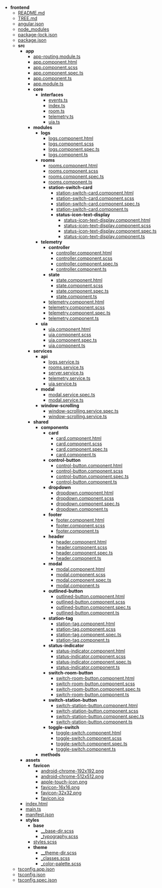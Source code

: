 - __frontend__
   - [README.md](README.md)
   - [TREE.md](TREE.md)
   - [angular.json](angular.json)
   - [node\_modules](node_modules)
   - [package\-lock.json](package-lock.json)
   - [package.json](package.json)
   - __src__
     - __app__
       - [app\-routing.module.ts](src/app/app-routing.module.ts)
       - [app.component.html](src/app/app.component.html)
       - [app.component.scss](src/app/app.component.scss)
       - [app.component.spec.ts](src/app/app.component.spec.ts)
       - [app.component.ts](src/app/app.component.ts)
       - [app.module.ts](src/app/app.module.ts)
       - __core__
         - __interfaces__
           - [events.ts](src/app/core/interfaces/events.ts)
           - [index.ts](src/app/core/interfaces/index.ts)
           - [room.ts](src/app/core/interfaces/room.ts)
           - [telemetry.ts](src/app/core/interfaces/telemetry.ts)
           - [uia.ts](src/app/core/interfaces/uia.ts)
       - __modules__
         - __logs__
           - [logs.component.html](src/app/modules/logs/logs.component.html)
           - [logs.component.scss](src/app/modules/logs/logs.component.scss)
           - [logs.component.spec.ts](src/app/modules/logs/logs.component.spec.ts)
           - [logs.component.ts](src/app/modules/logs/logs.component.ts)
         - __rooms__
           - [rooms.component.html](src/app/modules/rooms/rooms.component.html)
           - [rooms.component.scss](src/app/modules/rooms/rooms.component.scss)
           - [rooms.component.spec.ts](src/app/modules/rooms/rooms.component.spec.ts)
           - [rooms.component.ts](src/app/modules/rooms/rooms.component.ts)
           - __station\-switch\-card__
             - [station\-switch\-card.component.html](src/app/modules/rooms/station-switch-card/station-switch-card.component.html)
             - [station\-switch\-card.component.scss](src/app/modules/rooms/station-switch-card/station-switch-card.component.scss)
             - [station\-switch\-card.component.spec.ts](src/app/modules/rooms/station-switch-card/station-switch-card.component.spec.ts)
             - [station\-switch\-card.component.ts](src/app/modules/rooms/station-switch-card/station-switch-card.component.ts)
             - __status\-icon\-text\-display__
               - [status\-icon\-text\-display.component.html](src/app/modules/rooms/station-switch-card/status-icon-text-display/status-icon-text-display.component.html)
               - [status\-icon\-text\-display.component.scss](src/app/modules/rooms/station-switch-card/status-icon-text-display/status-icon-text-display.component.scss)
               - [status\-icon\-text\-display.component.spec.ts](src/app/modules/rooms/station-switch-card/status-icon-text-display/status-icon-text-display.component.spec.ts)
               - [status\-icon\-text\-display.component.ts](src/app/modules/rooms/station-switch-card/status-icon-text-display/status-icon-text-display.component.ts)
         - __telemetry__
           - __controller__
             - [controller.component.html](src/app/modules/telemetry/controller/controller.component.html)
             - [controller.component.scss](src/app/modules/telemetry/controller/controller.component.scss)
             - [controller.component.spec.ts](src/app/modules/telemetry/controller/controller.component.spec.ts)
             - [controller.component.ts](src/app/modules/telemetry/controller/controller.component.ts)
           - __state__
             - [state.component.html](src/app/modules/telemetry/state/state.component.html)
             - [state.component.scss](src/app/modules/telemetry/state/state.component.scss)
             - [state.component.spec.ts](src/app/modules/telemetry/state/state.component.spec.ts)
             - [state.component.ts](src/app/modules/telemetry/state/state.component.ts)
           - [telemetry.component.html](src/app/modules/telemetry/telemetry.component.html)
           - [telemetry.component.scss](src/app/modules/telemetry/telemetry.component.scss)
           - [telemetry.component.spec.ts](src/app/modules/telemetry/telemetry.component.spec.ts)
           - [telemetry.component.ts](src/app/modules/telemetry/telemetry.component.ts)
         - __uia__
           - [uia.component.html](src/app/modules/uia/uia.component.html)
           - [uia.component.scss](src/app/modules/uia/uia.component.scss)
           - [uia.component.spec.ts](src/app/modules/uia/uia.component.spec.ts)
           - [uia.component.ts](src/app/modules/uia/uia.component.ts)
       - __services__
         - __api__
           - [logs.service.ts](src/app/services/api/logs.service.ts)
           - [rooms.service.ts](src/app/services/api/rooms.service.ts)
           - [server.service.ts](src/app/services/api/server.service.ts)
           - [telemetry.service.ts](src/app/services/api/telemetry.service.ts)
           - [uia.service.ts](src/app/services/api/uia.service.ts)
         - __modal__
           - [modal.service.spec.ts](src/app/services/modal/modal.service.spec.ts)
           - [modal.service.ts](src/app/services/modal/modal.service.ts)
         - __window\-scrolling__
           - [window\-scrolling.service.spec.ts](src/app/services/window-scrolling/window-scrolling.service.spec.ts)
           - [window\-scrolling.service.ts](src/app/services/window-scrolling/window-scrolling.service.ts)
       - __shared__
         - __components__
           - __card__
             - [card.component.html](src/app/shared/components/card/card.component.html)
             - [card.component.scss](src/app/shared/components/card/card.component.scss)
             - [card.component.spec.ts](src/app/shared/components/card/card.component.spec.ts)
             - [card.component.ts](src/app/shared/components/card/card.component.ts)
           - __control\-button__
             - [control\-button.component.html](src/app/shared/components/control-button/control-button.component.html)
             - [control\-button.component.scss](src/app/shared/components/control-button/control-button.component.scss)
             - [control\-button.component.spec.ts](src/app/shared/components/control-button/control-button.component.spec.ts)
             - [control\-button.component.ts](src/app/shared/components/control-button/control-button.component.ts)
           - __dropdown__
             - [dropdown.component.html](src/app/shared/components/dropdown/dropdown.component.html)
             - [dropdown.component.scss](src/app/shared/components/dropdown/dropdown.component.scss)
             - [dropdown.component.spec.ts](src/app/shared/components/dropdown/dropdown.component.spec.ts)
             - [dropdown.component.ts](src/app/shared/components/dropdown/dropdown.component.ts)
           - __footer__
             - [footer.component.html](src/app/shared/components/footer/footer.component.html)
             - [footer.component.scss](src/app/shared/components/footer/footer.component.scss)
             - [footer.component.ts](src/app/shared/components/footer/footer.component.ts)
           - __header__
             - [header.component.html](src/app/shared/components/header/header.component.html)
             - [header.component.scss](src/app/shared/components/header/header.component.scss)
             - [header.component.spec.ts](src/app/shared/components/header/header.component.spec.ts)
             - [header.component.ts](src/app/shared/components/header/header.component.ts)
           - __modal__
             - [modal.component.html](src/app/shared/components/modal/modal.component.html)
             - [modal.component.scss](src/app/shared/components/modal/modal.component.scss)
             - [modal.component.spec.ts](src/app/shared/components/modal/modal.component.spec.ts)
             - [modal.component.ts](src/app/shared/components/modal/modal.component.ts)
           - __outlined\-button__
             - [outlined\-button.component.html](src/app/shared/components/outlined-button/outlined-button.component.html)
             - [outlined\-button.component.scss](src/app/shared/components/outlined-button/outlined-button.component.scss)
             - [outlined\-button.component.spec.ts](src/app/shared/components/outlined-button/outlined-button.component.spec.ts)
             - [outlined\-button.component.ts](src/app/shared/components/outlined-button/outlined-button.component.ts)
           - __station\-tag__
             - [station\-tag.component.html](src/app/shared/components/station-tag/station-tag.component.html)
             - [station\-tag.component.scss](src/app/shared/components/station-tag/station-tag.component.scss)
             - [station\-tag.component.spec.ts](src/app/shared/components/station-tag/station-tag.component.spec.ts)
             - [station\-tag.component.ts](src/app/shared/components/station-tag/station-tag.component.ts)
           - __status\-indicator__
             - [status\-indicator.component.html](src/app/shared/components/status-indicator/status-indicator.component.html)
             - [status\-indicator.component.scss](src/app/shared/components/status-indicator/status-indicator.component.scss)
             - [status\-indicator.component.spec.ts](src/app/shared/components/status-indicator/status-indicator.component.spec.ts)
             - [status\-indicator.component.ts](src/app/shared/components/status-indicator/status-indicator.component.ts)
           - __switch\-room\-button__
             - [switch\-room\-button.component.html](src/app/shared/components/switch-room-button/switch-room-button.component.html)
             - [switch\-room\-button.component.scss](src/app/shared/components/switch-room-button/switch-room-button.component.scss)
             - [switch\-room\-button.component.spec.ts](src/app/shared/components/switch-room-button/switch-room-button.component.spec.ts)
             - [switch\-room\-button.component.ts](src/app/shared/components/switch-room-button/switch-room-button.component.ts)
           - __switch\-station\-button__
             - [switch\-station\-button.component.html](src/app/shared/components/switch-station-button/switch-station-button.component.html)
             - [switch\-station\-button.component.scss](src/app/shared/components/switch-station-button/switch-station-button.component.scss)
             - [switch\-station\-button.component.spec.ts](src/app/shared/components/switch-station-button/switch-station-button.component.spec.ts)
             - [switch\-station\-button.component.ts](src/app/shared/components/switch-station-button/switch-station-button.component.ts)
           - __toggle\-switch__
             - [toggle\-switch.component.html](src/app/shared/components/toggle-switch/toggle-switch.component.html)
             - [toggle\-switch.component.scss](src/app/shared/components/toggle-switch/toggle-switch.component.scss)
             - [toggle\-switch.component.spec.ts](src/app/shared/components/toggle-switch/toggle-switch.component.spec.ts)
             - [toggle\-switch.component.ts](src/app/shared/components/toggle-switch/toggle-switch.component.ts)
         - __methods__
     - __assets__
       - __favicon__
         - [android\-chrome\-192x192.png](src/assets/favicon/android-chrome-192x192.png)
         - [android\-chrome\-512x512.png](src/assets/favicon/android-chrome-512x512.png)
         - [apple\-touch\-icon.png](src/assets/favicon/apple-touch-icon.png)
         - [favicon\-16x16.png](src/assets/favicon/favicon-16x16.png)
         - [favicon\-32x32.png](src/assets/favicon/favicon-32x32.png)
         - [favicon.ico](src/assets/favicon/favicon.ico)
     - [index.html](src/index.html)
     - [main.ts](src/main.ts)
     - [manifest.json](src/manifest.json)
     - __styles__
       - __base__
         - [\_\_base\-dir.scss](src/styles/base/__base-dir.scss)
         - [\_typography.scss](src/styles/base/_typography.scss)
       - [styles.scss](src/styles/styles.scss)
       - __theme__
         - [\_\_theme\-dir.scss](src/styles/theme/__theme-dir.scss)
         - [\_classes.scss](src/styles/theme/_classes.scss)
         - [\_color\-palette.scss](src/styles/theme/_color-palette.scss)
   - [tsconfig.app.json](tsconfig.app.json)
   - [tsconfig.json](tsconfig.json)
   - [tsconfig.spec.json](tsconfig.spec.json)

